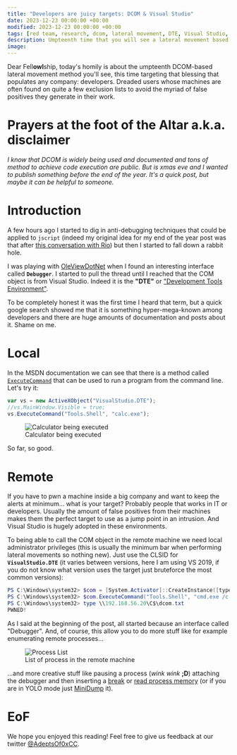 ```yaml
---
title: "Developers are juicy targets: DCOM & Visual Studio"
date: 2023-12-23 00:00:00 +00:00
modified: 2023-12-23 00:00:00 +00:00
tags: [red team, research, dcom, lateral movement, DTE, Visual Studio, X-C3LL]
description: Umpteenth time that you will see a lateral movement based on DCOM. This time it's Visual Studio.
image: 
---
```


Dear Fell**owl**ship, today's homily is about the umpteenth DCOM-based lateral movement method you'll see, this time targeting that blessing that populates any company: developers. Dreaded users whose machines are often found on quite a few exclusion lists to avoid the myriad of false positives they generate in their work.

# Prayers at the foot of the Altar a.k.a. disclaimer

*I know that DCOM is widely being used and documented and tons of method to achieve code execution are public. But is xmas eve and I wanted to publish something before the end of the year. It's a quick post, but maybe it can be helpful to someone.*

# Introduction

A few hours ago I started to dig in anti-debugging techniques that could be applied to `jscript` (indeed my original idea for my end of the year post was that after [this conversation with Rio](https://twitter.com/TheXC3LL/status/1737447578168332421)) but then I started to fall down a rabbit hole.

I was playing with [OleViewDotNet](https://github.com/tyranid/oleviewdotnet) when I found an interesting interface called **`Debugger`**. I started to pull the thread until I reached that the COM object is from Visual Studio. Indeed it is the **"DTE"** or ["Development Tools Environment"](https://learn.microsoft.com/es-es/dotnet/api/envdte.dte?view=visualstudiosdk-2022).

To be completely honest it was the first time I heard that term, but a quick google search showed me that it is something hyper-mega-known among developers and there are huge amounts of documentation and posts about it. Shame on me.


# Local 

In the MSDN documentation we can see that there is a method called [`ExecuteCommand`](https://learn.microsoft.com/en-us/dotnet/api/envdte._dte.executecommand?view=visualstudiosdk-2019) that can be used to run a program from the command line. Let's try it:

```js
var vs = new ActiveXObject("VisualStudio.DTE");
//vs.MainWindow.Visible = true;
vs.ExecuteCommand("Tools.Shell", "calc.exe");
```

<figure>
<img src="/Visual-Studio-DCOM/calc-local.jpeg" alt="Calculator being executed"> 
<figcaption>
Calculator being executed
</figcaption>
</figure>

So far, so good.

# Remote

If you have to pwn a machine inside a big company and want to keep the alerts at minimum... what is your target? Probably people that works in IT or developers. Usually the amount of false positives from their machines makes them the perfect target to use as a jump point in an intrusion. And Visual Studio is hugely adopted in these environments.

To being able to call the COM object in the remote machine we need local administrator privileges (this is usually the minimum bar when performing lateral movements so nothing new). Just use the CLSID for **`VisualStudio.DTE`** (it varies between versions, here I am using VS 2019, if you do not know what version uses the target just bruteforce the most common versions):

```powershell
PS C:\Windows\system32> $com = [System.Activator]::CreateInstance([type]::GetTypeFromCLSID("2E1517DA-87BF-4443-984A-D2BF18F5A908","192.168.56.20"))
PS C:\Windows\system32> $com.ExecuteCommand("Tools.Shell", "cmd.exe /c echo PWNED! > c:\dcom.txt")
PS C:\Windows\system32> type \\192.168.56.20\C$\dcom.txt
PWNED!
```

As I said at the beginning of the post, all started because an interface called "Debugger". And, of course, this allow you to do more stuff like for example enumerating remote processes...

<figure>
<img src="/Visual-Studio-DCOM/processes.jpeg" alt="Process List"> 
<figcaption>
List of process in the remote machine
</figcaption>
</figure>



...and more creative stuff like pausing a process (*wink wink* **;D**) attaching the debugger and then inserting a [break](https://learn.microsoft.com/en-us/dotnet/api/envdte80.debugger2.break?view=visualstudiosdk-2022#envdte80-debugger2-break(system-boolean)) or [read process memory](https://learn.microsoft.com/en-us/visualstudio/ide/reference/list-memory-command?view=vs-2022) (or if you are in YOLO mode just [MiniDump](https://learn.microsoft.com/en-us/dotnet/api/envdte80.debugger2.writeminidump?view=visualstudiosdk-2022) it).


# EoF

We hope you enjoyed this reading! Feel free to give us feedback at our twitter [@AdeptsOf0xCC](https://twitter.com/AdeptsOf0xCC).





